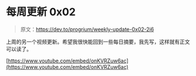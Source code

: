 # 每周更新 0x02

> 原文：<https://dev.to/progrium/weekly-update-0x02-2i6>

上周的另一个视频更新。希望我很快能回到一些每日摘要，我先写，这样就有正文可以读了。

[https://www.youtube.com/embed/onKVRZuw6ac](https://www.youtube.com/embed/onKVRZuw6ac)
